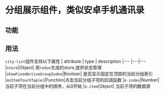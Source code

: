# 分组展示组件，类似安卓手机通讯录

## 功能

## 用法
 `city-list`组件支持以下属性
 | attribute | type | description
 |--- |---|---
 |`store`|Object| 用`redux`生成的store,提供状态管理
 |`showFixedActiveGroupIndex`|Boolean| 是否显示固定在顶部的当前分组索引
 |`onItemTouchTap(e)`|Function|点击当前分组子项的回调函数
 |`e.index`|Number| 当前子项在当前分组中的顺序，从0开始
 |`e.item`|Object| 当前子项的数据源 